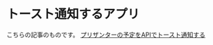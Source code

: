 # トースト通知するアプリ

こちらの記事のものです。
[プリザンターの予定をAPIでトースト通知する](https://qiita.com/msms/items/8f6066f0500c6ed0145e)
